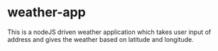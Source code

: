 # weather-app
This is a nodeJS driven weather application which takes user input of address and gives the weather based on latitude and longitude. 
